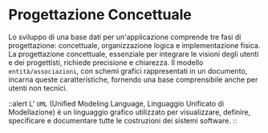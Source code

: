 # Progettazione Concettuale


Lo sviluppo di una base dati per un'applicazione comprende tre fasi di progettazione: concettuale, organizzazione logica e implementazione fisica. La progettazione concettuale, essenziale per integrare le visioni degli utenti e dei progettisti, richiede precisione e chiarezza. Il modello `entità/associazioni`, con schemi grafici rappresentati in un documento, incarna queste caratteristiche, fornendo una base comprensibile anche per utenti non tecnici.

::alert
L' `UML` (Unified Modeling Language, Linguaggio Unificato di Modellazione) è un linguaggio grafico utilizzato per visualizzare, definire, specificare e documentare tutte le costruzioni dei sistemi software.
::

## 